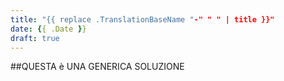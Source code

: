 ```yaml
---
title: "{{ replace .TranslationBaseName "-" " " | title }}"
date: {{ .Date }}
draft: true
---
```


##QUESTA è UNA GENERICA SOLUZIONE